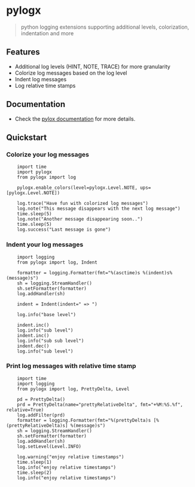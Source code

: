 # pylogx
> python logging extensions supporting additional levels, colorization, indentation and more

## Features

-   Additional log levels (HINT, NOTE, TRACE) for more granularity
-   Colorize log messages based on the log level
-   Indent log messages
-   Log relative time stamps

## Documentation

-   Check the [pylox documentation](https://github.com/realtimeprojects/pylogx/blob/main/doc/pylogx.md) for more details.

## Quickstart

### Colorize your log messages

        import time
        import pylogx
        from pylogx import log

        pylogx.enable_colors(level=pylogx.Level.NOTE, ups=[pylogx.Level.NOTE])

        log.trace("Have fun with colorized log messages")
        log.note("This message disappears with the next log message")
        time.sleep(5)
        log.note("Another message disappearing soon..")
        time.sleep(5)
        log.success("Last message is gone")

### Indent your log messages

        import logging
        from pylogx import log, Indent

        formatter = logging.Formatter(fmt="%(asctime)s %(indent)s%(message)s")
        sh = logging.StreamHandler()
        sh.setFormatter(formatter)
        log.addHandler(sh)

        indent = Indent(indent=" => ")

        log.info("base level")

        indent.inc()
        log.info("sub level")
        indent.inc()
        log.info("sub sub level")
        indent.dec()
        log.info("sub level")

### Print log messages with relative time stamp

        import time
        import logging
        from pylogx import log, PrettyDelta, Level

        pd = PrettyDelta()
        prd = PrettyDelta(name="prettyRelativeDelta", fmt="+%M:%S.%f", relative=True)
        log.addFilter(prd)
        formatter = logging.Formatter(fmt="%(prettyDelta)s [%(prettyRelativeDelta)s] %(message)s")
        sh = logging.StreamHandler()
        sh.setFormatter(formatter)
        log.addHandler(sh)
        log.setLevel(Level.INFO)

        log.warning("enjoy relative timestamps")
        time.sleep(1)
        log.info("enjoy relative timestamps")
        time.sleep(2)
        log.info("enjoy relative timestamps")
